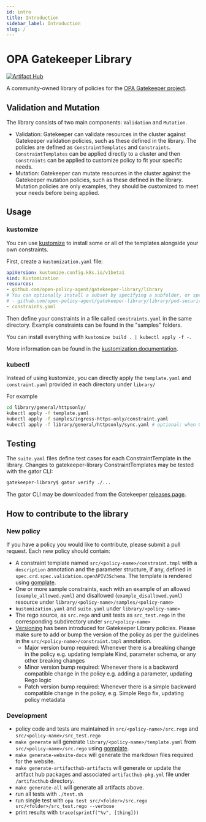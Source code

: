 ```yaml
---
id: intro
title: Introduction
sidebar_label: Introduction
slug: /
---
```


# OPA Gatekeeper Library
[![Artifact Hub](https://img.shields.io/endpoint?url=https://artifacthub.io/badge/repository/gatekeeper-policies)](https://artifacthub.io/packages/search?repo=gatekeeper-policies)

A community-owned library of policies for the [OPA Gatekeeper project](https://open-policy-agent.github.io/gatekeeper/website/docs/).

## Validation and Mutation
The library consists of two main components: `Validation` and `Mutation`.
- Validation: Gatekeeper can validate resources in the cluster against Gatekeeper validation policies, such as these defined in the library. The policies are defined as `ConstraintTemplates` and `Constraints`. `ConstraintTemplates` can be applied directly to a cluster and then `Constraints` can be applied to customize policy to fit your specific needs.
- Mutation: Gatekeeper can mutate resources in the cluster against the Gatekeeper mutation policies, such as these defined in the library. Mutation policies are only examples, they should be customized to meet your needs before being applied.

## Usage

### kustomize

You can use [kustomize](https://kubectl.docs.kubernetes.io/installation/kustomize/) to install some or all of the templates alongside your own constraints.

First, create a `kustomization.yaml` file:

```yaml
apiVersion: kustomize.config.k8s.io/v1beta1
kind: Kustomization
resources:
- github.com/open-policy-agent/gatekeeper-library/library
# You can optionally install a subset by specifying a subfolder, or specify a commit SHA
# - github.com/open-policy-agent/gatekeeper-library/library/pod-security-policy?ref=0c82f402fb3594097a90d15215ae223267f5b955
- constraints.yaml
```

Then define your constraints in a file called `constraints.yaml` in the same directory. Example constraints can be found in the "samples" folders.

You can install everything with `kustomize build . | kubectl apply -f -`.

More information can be found in the [kustomization documentation](https://kubectl.docs.kubernetes.io/references/kustomize/kustomization/).

### kubectl

Instead of using kustomize, you can directly apply the `template.yaml` and `constraint.yaml` provided in each directory under `library/`

For example

```bash
cd library/general/httpsonly/
kubectl apply -f template.yaml
kubectl apply -f samples/ingress-https-only/constraint.yaml
kubectl apply -f library/general/httpsonly/sync.yaml # optional: when GK is running with OPA cache
```

## Testing

The `suite.yaml` files define test cases for each ConstraintTemplate in the library.
Changes to gatekeeper-library ConstraintTemplates may be tested with the gator CLI:

```bash
gatekeeper-library$ gator verify ./...
```

The gator CLI may be downloaded from the Gatekeeper
[releases page](https://github.com/open-policy-agent/gatekeeper/releases).

## How to contribute to the library

### New policy

If you have a policy you would like to contribute, please submit a pull request.
Each new policy should contain:

* A constraint template named `src/<policy-name>/constraint.tmpl` with a `description` annotation and the parameter structure, if any, defined in `spec.crd.spec.validation.openAPIV3Schema`. The template is rendered using [gomplate](https://docs.gomplate.ca/).
* One or more sample constraints, each with an example of an allowed (`example_allowed.yaml`) and disallowed (`example_disallowed.yaml`) resource under `library/<policy-name>/samples/<policy-name>`
* `kustomization.yaml` and `suite.yaml` under `library/<policy-name>`
* The rego source, as `src.rego` and unit tests as `src_test.rego` in the corresponding subdirectory under `src/<policy-name>`
* [Versioning](https://docs.google.com/document/d/1IYiypA-mRcdfSVfmoeyuaeG8XtA1u4GkcqH3kEkv2uw/edit) has been introduced for Gatekeeper Library policies. Please make sure to add or bump the version of the policy as per the guidelines in the `src/<policy-name>/constraint.tmpl` annotation.
  * Major version bump required: Whenever there is a breaking change in the policy e.g.  updating template Kind, parameter schema, or any other breaking changes
  * Minor version bump required: Whenever there is a backward compatible change in the policy e.g. adding a parameter, updating Rego logic
  * Patch version bump required: Whenever there is a simple backward compatible change in the policy, e.g. Simple Rego fix, updating policy metadata

### Development

* policy code and tests are maintained in `src/<policy-name>/src.rego` and `src/<policy-name>/src_test.rego`
* `make generate` will generate `library/<policy-name>/template.yaml` from `src/<policy-name>/src.rego` using [gomplate](https://docs.gomplate.ca/).
* `make generate-website-docs` will generate the markdown files required for the website.
* `make generate-artifacthub-artifacts` will generate or update the artifact hub packages and associated `artifacthub-pkg.yml` file under `/artifacthub` directory.
* `make generate-all` will generate all artifacts above.
* run all tests with `./test.sh`
* run single test with `opa test src/<folder>/src.rego src/<folder>/src_test.rego --verbose`
* print results with `trace(sprintf("%v", [thing]))`

